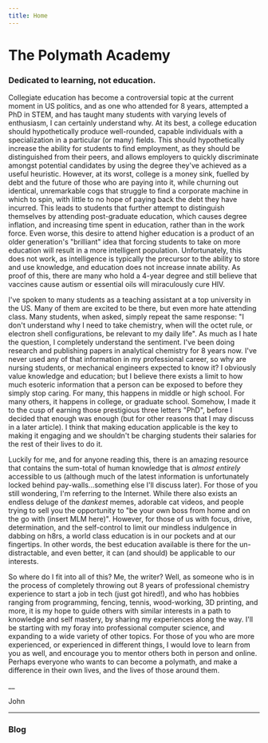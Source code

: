 ```yaml
---
title: Home
---
```


# The Polymath Academy 

### Dedicated to learning, not education.

Collegiate education has become a controversial topic at the current moment in US politics, and as one who attended for 8 years, attempted a PhD in STEM, and has taught many students with varying levels of enthusiasm, I can certainly understand why. At its best, a college education should hypothetically produce well-rounded, capable individuals with a specialization in a particular (or many) fields. This should hypothetically increase the ability for students to find employment, as they should be distinguished from their peers, and allows employers to quickly discriminate amongst potential candidates by using the degree they've achieved as a useful heuristic. However, at its worst, college is a money sink, fuelled by debt and the future of those who are paying into it, while churning out identical, unremarkable cogs that struggle to find a corporate machine in which to spin, with little to no hope of paying back the debt they have incurred. This leads to students that further attempt to distinguish themselves by attending post-graduate education, which causes degree inflation, and increasing time spent in education, rather than in the work force. Even worse, this desire to attend higher education is a product of an older generation's "brilliant" idea that forcing students to take on more education will result in a more intelligent population. Unfortunately, this does not work, as intelligence is typically the precursor to the ability to store and use knowledge, and education does not increase innate ability. As proof of this, there are many who  hold a 4-year degree and still believe that vaccines cause autism or essential oils will miraculously cure HIV.  

I've spoken to many students as a teaching assistant at a top university in the US. Many of them are excited to be there, but even more hate attending class. Many students, when asked, simply repeat the same response: "I don't understand why I need to take chemistry, when will the octet rule, or electron shell configurations, be relevant to my daily life". As much as I hate the question, I completely understand the sentiment. I've been doing research and publishing papers in analytical chemistry for 8 years now. I've never used any of that information in my professional career, so why are nursing students, or mechanical engineers expected to know it? I obviously value knowledge and education; but I believe there exists a limit to how much esoteric information that a person can be exposed to before they simply stop caring. For many, this happens in middle or high school. For many others, it happens in college, or graduate school. Somehow, I made it to the cusp of earning those prestigious three letters "PhD", before I decided that enough was enough (but for other reasons that I may discuss in a later article). I think that making education applicable is the key to making it engaging and we shouldn't be charging students their salaries for the rest of their lives to do it.

Luckily for me, and for anyone reading this, there is an amazing resource that contains the sum-total of human knowledge that is *almost entirely* accessible to us (although much of the latest information is unfortunately locked behind pay-walls...something else I'll discuss later). For those of you still wondering, I'm referring to the Internet. While there also exists an endless deluge of the *dankest* memes, adorable cat videos, and people trying to sell you the opportunity to "be your own boss from home and on the go with (insert MLM here)". However, for those of us with focus, drive, determination, and the self-control to limit our mindless indulgence in dabbing on h8rs, a world class education is in our pockets and at our fingertips. In other words, the best education available is there for the un-distractable, and even better, it can (and should) be applicable to our interests.

So where do I fit into all of this? Me, the writer? Well, as someone who is in the process of completely throwing out 8 years of professional chemistry experience to start a job in tech (just got hired!), and who has hobbies ranging from programming, fencing, tennis, wood-working, 3D printing, and more, it is my hope to guide others with similar interests in a path to knowledge and self mastery, by sharing my experiences along the way. I'll be starting with my foray into professional computer science, and expanding to a wide variety of other topics.  For those of you who are more experienced, or experienced in different things, I would love to learn from you as well, and encourage you to mentor others both in person and online. Perhaps everyone who wants to can become a polymath, and make a difference in their own lives, and the lives of those around them.

__

John

<hr/>

### Blog
